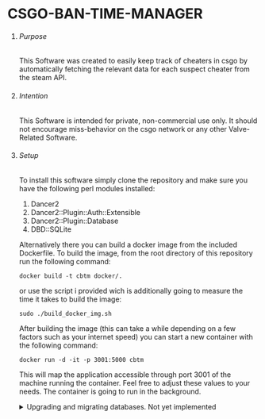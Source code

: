 # CSGO-BAN-TIME-MANAGER

1. ###### Purpose

   This Software was created to easily keep track of cheaters in csgo by automatically fetching the relevant data for each suspect cheater from the steam API.

2. ###### Intention

   This Software is intended for private, non-commercial use only. It should not encourage miss-behavior on the csgo network or any other Valve-Related Software.

3. ###### Setup

   To install this software simply clone the repository and make sure you have the following perl modules installed:
    1. Dancer2
    2. Dancer2::Plugin::Auth::Extensible
    3. Dancer2::Plugin::Database
    4. DBD::SQLite

   Alternatively there you can build a docker image from the included Dockerfile. To build the image, from the root directory of this repository run the following command:

   ``` docker build -t cbtm docker/. ```

   or use the script i provided wich is additionally going to measure the time it takes to build the image:

   ``` sudo ./build_docker_img.sh ```

   After building the image (this can take a while depending on a few factors such as your internet speed) you can start a new container with the following command:

   ``` docker run -d -it -p 3001:5000 cbtm ```

   This will map the application accessible through port 3001 of the machine running the container. Feel free to adjust these values to your needs. The container is going to run in the background.

   <details>
     <summary>Upgrading and migrating databases. Not yet implemented</summary>

    4. ###### Upgrading the application

       To upgrade the application you need to clone the repository again or use ```git pull``` to update the repository to the latest state. Then rebuild the docker image. Save the database from the old installation by going to the admin panel and clicking on the Upgrade Button and then on the Download Database Button. Make sure you save the database somewhere where you can access it later. Then stop and delete the old container and image, start a new container with the new image, and go to the usual setup steps. After that in the Upgrade Section in the admin panel there is a Upload Database Button. Click that and select your saved Database. **THIS WILL OVERRIDE THE 'NEW' DATABASE ENTIRELY.** Meaning that anything you configure in the new database will be lost. So make sure that users and other parameters are only changeg **AFTER** importing the old database.

</details>
